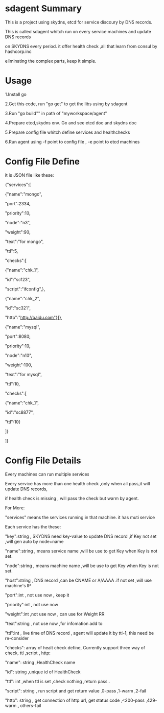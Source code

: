 # sdagent Summary

This is a project using skydns, etcd for service discoury by DNS records.

This is called sdagent whitch run on every service machines and update DNS records

on SKYDNS every period. it offer health check ,all that learn from consul by hashcorp.inc

eliminating the complex parts, keep it simple.

# Usage

1.Install go 

2.Get this code, run "go get" to get the libs using by sdagent

3.Run "go build"" in path of "myworkspace/agent"

4.Prepare etcd,skydns  env. Go and see etcd doc and skydns doc

5.Prepare config file whitch define services and healthchecks

6.Run agent using -f point to config file , -e point to etcd machines

# Config File Define

it is JSON file like these:

{"services":[

{"name":"mongo",

"port":2334,

"priority":10,

"node":"n3",

"weight":90,

"text":"for mongo",

"ttl":5,

"checks":[

{"name":"chk_1",

"id":"sc123",

"script":"ifconfig",},

{"name":"chk_2",

"id":"sc321",

"http":"http://baidu.com"}]},

{"name":"mysql",

"port":8080,

"priority":10,

"node":"n10",

"weight":100,

"text":"for mysql",

"ttl":10,

"checks":[

{"name":"chk_1",

"id":"sc8877",

"ttl":10}

]}

]}

# Config File Details

Every machines can run multiple services

Every service has more than one health check ,only when all pass,it will update DNS records,

if health check is missing , will pass the check but warm by agent.

For More:

"services" means the services running in that machine. it has muti service

Each service has the these:

"key":string , SKYDNS need key-value to update DNS record ,if Key not set ,will gen auto by node+name

"name":string , means service name ,will be use to get Key when Key is not set.

"node":string , means machine name ,will be use to get Key when Key is not set.

"host":string , DNS record ,can be CNAME or A/AAAA .if not set ,will use machine's IP  

"port":int , not use now , keep it

"priority":int , not use now  

"weight":int ,not use now , can use for Weight RR 

"text":string , not use now ,for infomation add to 

"ttl":int , live time of DNS record , agent will update it by ttl-1, this need be re-consider

"checks": array of healt check define, Currently support three way of check, ttl ,script , http:

"name": string ,HealthCheck name

"id": string ,unique id of HealthCheck

"ttl": int ,when ttl is set ,check nothing ,return pass .

"script": string , run script and get return value ,0-pass ,1-warm ,2-fail

"http": string , get connection of http url, get status code ,<200-pass ,429-warm , others-fail

